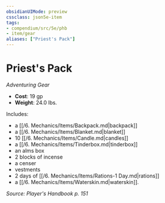 ```yaml
---
obsidianUIMode: preview
cssclass: json5e-item
tags:
- compendium/src/5e/phb
- item/gear
aliases: ["Priest's Pack"]
---
```

# Priest's Pack
*Adventuring Gear*  

- **Cost**: 19 gp
- **Weight**: 24.0 lbs.

Includes:

- a [[/6. Mechanics/Items/Backpack.md|backpack]]  
- a [[/6. Mechanics/Items/Blanket.md|blanket]]  
- 10 [[/6. Mechanics/Items/Candle.md|candles]]  
- a [[/6. Mechanics/Items/Tinderbox.md|tinderbox]]  
- an alms box  
- 2 blocks of incense  
- a censer  
- vestments  
- 2 days of [[/6. Mechanics/Items/Rations-1 Day.md|rations]]  
- a [[/6. Mechanics/Items/Waterskin.md|waterskin]].  

*Source: Player's Handbook p. 151*